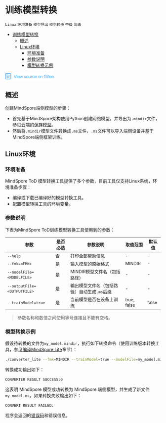 # 训练模型转换

`Linux` `环境准备` `模型导出` `模型转换` `中级` `高级`

<!-- TOC -->

- [训练模型转换](#训练模型转换)
    - [概述](#概述)
    - [Linux环境](#linux环境)
        - [环境准备](#环境准备)
        - [参数说明](#参数说明)
        - [模型转换示例](#模型转换示例)

<!-- /TOC -->

<a href="https://gitee.com/mindspore/docs/blob/master/tutorials/lite/source_zh_cn/use/converter_train.md" target="_blank"><img src="../_static/logo_source.png"></a>

## 概述

创建MindSpore端侧模型的步骤：

- 首先基于MindSpore架构使用Python创建网络模型，并导出为`.mindir`文件，参见云端的[保存模型](https://www.mindspore.cn/tutorial/training/zh-CN/master/use/save_model.html#mindir)。
- 然后将`.mindir`模型文件转换成`.ms`文件，`.ms`文件可以导入端侧设备并基于MindSpore端侧框架训练。

## Linux环境

### 环境准备

MindSpore ToD 模型转换工具提供了多个参数，目前工具仅支持Linux系统，环境准备步骤：

- 编译或下载已编译好的模型转换工具。
- 配置模型转换工具的环境变量。

### 参数说明

下表为MindSpore ToD训练模型转换工具使用到的参数：

| 参数                        | 是否必选 | 参数说明                                    | 取值范围    | 默认值 |
| --------------------------- | -------- | ------------------------------------------- | ----------- | ------ |
| `--help`                    | 否       | 打印全部帮助信息                            | -           | -      |
| `--fmk=<FMK>`               | 是       | 输入模型的原始格式                          | MINDIR      | -      |
| `--modelFile=<MODELFILE>`   | 是       | MINDIR模型文件名（包括路径）                | -           | -      |
| `--outputFile=<OUTPUTFILE>` | 是       | 输出模型文件名（包括路径）自动生成`.ms`后缀 | -           | -      |
| `--trainModel=true`         | 是       | 当前模型是否在设备上训练                    | true, false | false  |

> 参数名称和数值之间使用等号连接且不能有空格。

### 模型转换示例

假设待转换的文件为`my_model.mindir`，执行如下转换命令（使用训练版本转换工具，参见[编译MindSpore Lite](https://www.mindspore.cn/tutorial/lite/zh-CN/master/use/build.html#id9)章节）：

```bash
./converter_lite --fmk=MINDIR --trainModel=true --modelFile=my_model.mindir --outputFile=my_model
```

转换成功输出如下：

```text
CONVERTER RESULT SUCCESS:0
```

这表明 MindSpore 模型成功转换为 MindSpore 端侧模型，并生成了新文件`my_model.ms`。如果转换失败输出如下：

```text
CONVERT RESULT FAILED:
```

程序会返回的[错误码](https://www.mindspore.cn/doc/api_cpp/zh-CN/master/errorcode_and_metatype.html)和错误信息。
